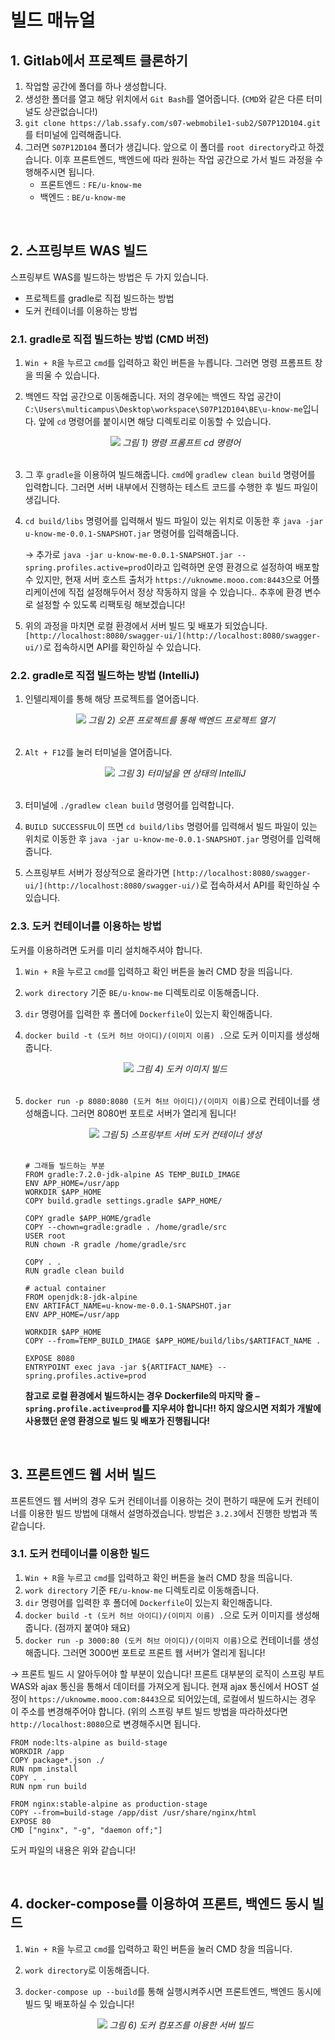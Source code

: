 # 빌드 매뉴얼

## 1. Gitlab에서 프로젝트 클론하기

1. 작업할 공간에 폴더를 하나 생성합니다.
2. 생성한 폴더를 열고 해당 위치에서 `Git Bash`를 열어줍니다. (`CMD`와 같은 다른 터미널도 상관없습니다!)
3. `git clone https://lab.ssafy.com/s07-webmobile1-sub2/S07P12D104.git`를 터미널에 입력해줍니다.
4. 그러면 `S07P12D104` 폴더가 생깁니다. 앞으로 이 폴더를 `root directory`라고 하겠습니다. 이후 프론트엔드, 백엔드에 따라 원하는 작업 공간으로 가서 빌드 과정을 수행해주시면 됩니다.
    - 프론트엔드 : `FE/u-know-me`
    - 백엔드 : `BE/u-know-me`

<br>

## 2. 스프링부트 WAS 빌드

스프링부트 WAS를 빌드하는 방법은 두 가지 있습니다.

- 프로젝트를 gradle로 직접 빌드하는 방법
- 도커 컨테이너를 이용하는 방법

### 2.1. gradle로 직접 빌드하는 방법 (CMD 버전)

1. `Win + R`을 누르고 `cmd`를 입력하고 확인 버튼을 누릅니다. 그러면 명령 프롬프트 창을 띄울 수 있습니다.
2. 백엔드 작업 공간으로 이동해줍니다. 저의 경우에는 백엔드 작업 공간이 `C:\Users\multicampus\Desktop\workspace\S07P12D104\BE\u-know-me`입니다. 앞에 `cd` 명령어를 붙이시면 해당 디렉토리로 이동할 수 있습니다.

    <div align="center">
        <img src="../png/build_manual_1.png"/>
        <em>그림 1) 명령 프롬프트 cd 명령어</em>
    </div>

    <br>
    
3. 그 후 `gradle`을 이용하여 빌드해줍니다. `cmd`에 `gradlew clean build` 명령어를 입력합니다. 그러면 서버 내부에서 진행하는 테스트 코드를 수행한 후 빌드 파일이 생깁니다.
4. `cd build/libs` 명령어를 입력해서 빌드 파일이 있는 위치로 이동한 후 `java -jar u-know-me-0.0.1-SNAPSHOT.jar` 명령어를 입력해줍니다.
    
    → 추가로 `java -jar u-know-me-0.0.1-SNAPSHOT.jar --spring.profiles.active=prod`이라고 입력하면 운영 환경으로 설정하여 배포할 수 있지만, 현재 서버 호스트 출처가 `https://uknowme.mooo.com:8443`으로 어플리케이션에 직접 설정해두어서 정상 작동하지 않을 수 있습니다.. 추후에 환경 변수로 설정할 수 있도록 리팩토링 해보겠습니다!
    
5. 위의 과정을 마치면 로컬 환경에서 서버 빌드 및 배포가 되었습니다. `[http://localhost:8080/swagger-ui/](http://localhost:8080/swagger-ui/)`로 접속하시면 API를 확인하실 수 있습니다.

### 2.2. gradle로 직접 빌드하는 방법 (IntelliJ)

1. 인텔리제이를 통해 해당 프로젝트를 열어줍니다.

    <div align="center">
        <img src="../png/build_manual_2.png"/>
        <em>그림 2) 오픈 프로젝트를 통해 백엔드 프로젝트 열기</em>
    </div>

    <br>
    
2. `Alt + F12`를 눌러 터미널을 열어줍니다.

    <div align="center">
        <img src="../png/build_manual_3.png"/>
        <em>그림 3) 터미널을 연 상태의 IntelliJ</em>
    </div>

    <br>
    
3. 터미널에 `./gradlew clean build` 명령어를 입력합니다.
4. `BUILD SUCCESSFUL`이 뜨면 `cd build/libs` 명령어를 입력해서 빌드 파일이 있는 위치로 이동한 후 `java -jar u-know-me-0.0.1-SNAPSHOT.jar` 명령어를 입력해줍니다.
5. 스프링부트 서버가 정상적으로 올라가면 `[http://localhost:8080/swagger-ui/](http://localhost:8080/swagger-ui/)`로 접속하셔서 API를 확인하실 수 있습니다.

### 2.3. 도커 컨테이너를 이용하는 방법

도커를 이용하려면 도커를 미리 설치해주셔야 합니다.

1. `Win + R`을 누르고 `cmd`를 입력하고 확인 버튼을 눌러 CMD 창을 띄웁니다.
2. `work directory` 기준 `BE/u-know-me` 디렉토리로 이동해줍니다. 
3. `dir` 명령어를 입력한 후 폴더에 `Dockerfile`이 있는지 확인해줍니다.
4. `docker build -t (도커 허브 아이디)/(이미지 이름) .`으로 도커 이미지를 생성해줍니다.

    <div align="center">
        <img src="../png/build_manual_4.png"/>
        <em>그림 4) 도커 이미지 빌드</em>
    </div>

    <br>
    
5. `docker run -p 8080:8080 (도커 허브 아이디)/(이미지 이름)`으로 컨테이너를 생성해줍니다. 그러면 8080번 포트로 서버가 열리게 됩니다!

    <div align="center">
        <img src="../png/build_manual_5.png"/>
        <em>그림 5) 스프링부트 서버 도커 컨테이너 생성</em>
    </div>

    <br>
    
    ```docker
    # 그래들 빌드하는 부분
    FROM gradle:7.2.0-jdk-alpine AS TEMP_BUILD_IMAGE
    ENV APP_HOME=/usr/app
    WORKDIR $APP_HOME
    COPY build.gradle settings.gradle $APP_HOME/
      
    COPY gradle $APP_HOME/gradle
    COPY --chown=gradle:gradle . /home/gradle/src
    USER root
    RUN chown -R gradle /home/gradle/src
    
    COPY . .
    RUN gradle clean build
        
    # actual container
    FROM openjdk:8-jdk-alpine
    ENV ARTIFACT_NAME=u-know-me-0.0.1-SNAPSHOT.jar
    ENV APP_HOME=/usr/app
        
    WORKDIR $APP_HOME
    COPY --from=TEMP_BUILD_IMAGE $APP_HOME/build/libs/$ARTIFACT_NAME .
        
    EXPOSE 8080
    ENTRYPOINT exec java -jar ${ARTIFACT_NAME} --spring.profiles.active=prod
    ```
    
    **참고로 로컬 환경에서 빌드하시는 경우 Dockerfile의 마지막 줄 `—spring.profile.active=prod`를 지우셔야 합니다!! 하지 않으시면 저희가 개발에 사용했던 운영 환경으로 빌드 및 배포가 진행됩니다!**

<br>

## 3. 프론트엔드 웹 서버 빌드

프론트엔드 웹 서버의 경우 도커 컨테이너를 이용하는 것이 편하기 때문에 도커 컨테이너를 이용한 빌드 방법에 대해서 설명하겠습니다. 방법은 `3.2.3`에서 진행한 방법과 똑같습니다.

### 3.1. 도커 컨테이너를 이용한 빌드

1. `Win + R`을 누르고 `cmd`를 입력하고 확인 버튼을 눌러 CMD 창을 띄웁니다.
2. `work directory` 기준 `FE/u-know-me` 디렉토리로 이동해줍니다. 
3. `dir` 명령어를 입력한 후 폴더에 `Dockerfile`이 있는지 확인해줍니다.
4. `docker build -t (도커 허브 아이디)/(이미지 이름) .`으로 도커 이미지를 생성해줍니다. (점까지 붙여야 돼요)
5. `docker run -p 3000:80 (도커 허브 아이디)/(이미지 이름)`으로 컨테이너를 생성해줍니다. 그러면 3000번 포트로 프론트 웹 서버가 열리게 됩니다!

→ 프론트 빌드 시 알아두어야 할 부분이 있습니다! 프론트 대부분의 로직이 스프링 부트 WAS와 ajax 통신을 통해서 데이터를 가져오게 됩니다. 현재 ajax 통신에서 HOST 설정이 `https://uknowme.mooo.com:8443`으로 되어있는데, 로컬에서 빌드하시는 경우 이 주소를 변경해주어야 합니다. (위의 스프링 부트 빌드 방법을 따라하셨다면 `http://localhost:8080`으로 변경해주시면 됩니다.

```docker
FROM node:lts-alpine as build-stage
WORKDIR /app
COPY package*.json ./
RUN npm install
COPY . .
RUN npm run build

FROM nginx:stable-alpine as production-stage
COPY --from=build-stage /app/dist /usr/share/nginx/html
EXPOSE 80
CMD ["nginx", "-g", "daemon off;"]
```

도커 파일의 내용은 위와 같습니다!

<br>

## 4. docker-compose를 이용하여 프론트, 백엔드 동시 빌드

1. `Win + R`을 누르고 `cmd`를 입력하고 확인 버튼을 눌러 CMD 창을 띄웁니다.
2. `work directory`로 이동해줍니다.
3. `docker-compose up --build`를 통해 실행시켜주시면 프론트엔드, 백엔드 동시에 빌드 및 배포하실 수 있습니다!

    <div align="center">
        <img src="../png/build_manual_6.png"/>
        <em>그림 6) 도커 컴포즈를 이용한 서버 빌드</em>
    </div>

    <br>
    